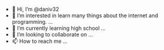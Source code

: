 - 👋 Hi, I’m @daniv32
- 👀 I’m interested in learn many things about the internet and programming. ...
- 🌱 I’m currently learning high school ...
- 💞️ I’m looking to collaborate on ...
- 📫 How to reach me ...

<!---
daniv32/daniv32 is a ✨ special ✨ repository because its `README.md` (this file) appears on your GitHub profile.
You can click the Preview link to take a look at your changes.
--->
